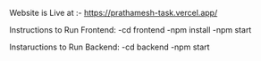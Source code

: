 Website is Live at :- https://prathamesh-task.vercel.app/

Instructions to Run Frontend:
-cd frontend
-npm install
-npm start

Instaructions to Run Backend:
-cd backend
-npm start
